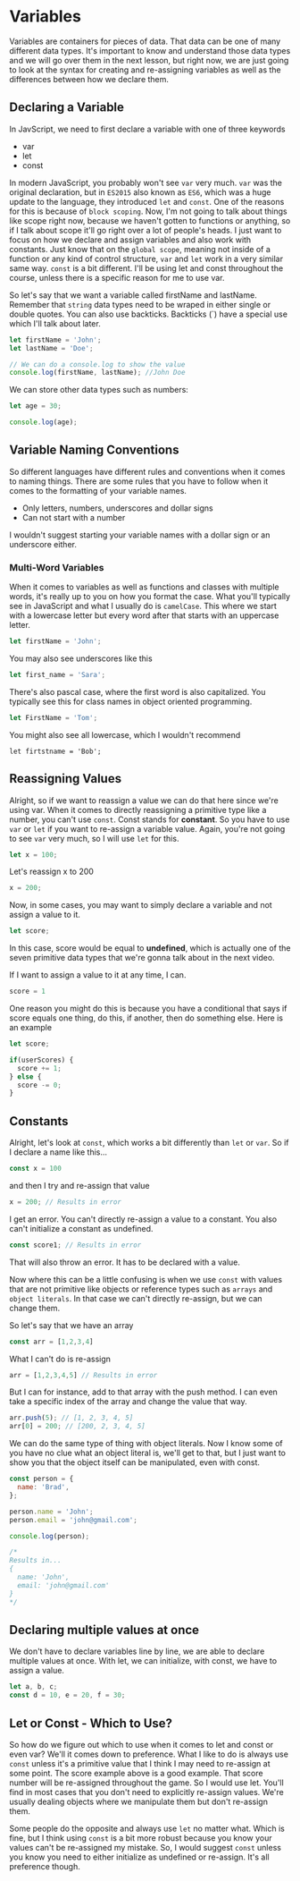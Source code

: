 # Variables

Variables are containers for pieces of data. That data can be one of many different data types. It's important to know and understand those data types and we will go over them in the next lesson, but right now, we are just going to look at the syntax for creating and re-assigning variables as well as the differences between how we declare them.

## Declaring a Variable

In JavScript, we need to first declare a variable with one of three keywords

- var
- let
- const

In modern JavaScript, you probably won't see `var` very much. `var` was the original declaration, but in `ES2015` also known as `ES6`, which was a huge update to the language, they introduced `let` and `const`. One of the reasons for this is because of `block scoping`. Now, I'm not going to talk about things like scope right now, because we haven't gotten to functions or anything, so if I talk about scope it'll go right over a lot of people's heads. I just want to focus on how we declare and assign variables and also work with constants. Just know that on the `global scope`, meaning not inside of a function or any kind of control structure, `var` and `let` work in a very similar same way. `const` is a bit different. I'll be using let and const throughout the course, unless there is a specific reason for me to use var.

So let's say that we want a variable called firstName and lastName. Remember that `string` data types need to be wraped in either single or double quotes. You can also use backticks. Backticks (\`) have a special use which I'll talk about later.

```JavaScript
let firstName = 'John';
let lastName = 'Doe';

// We can do a console.log to show the value
console.log(firstName, lastName); //John Doe
```

We can store other data types such as numbers:

```JavaScript
let age = 30;

console.log(age);
```

## Variable Naming Conventions

So different languages have different rules and conventions when it comes to naming things. There are some rules that you have to follow when it comes to the formatting of your variable names.

- Only letters, numbers, underscores and dollar signs
- Can not start with a number

I wouldn't suggest starting your variable names with a dollar sign or an underscore either.

### Multi-Word Variables

When it comes to variables as well as functions and classes with multiple words, it's really up to you on how you format the case. What you'll typically see in JavaScript and what I usually do is `camelCase`. This where we start with a lowercase letter but every word after that starts with an uppercase letter.

``` js
let firstName = 'John';
```

You may also see underscores like this

```js
let first_name = 'Sara';
```

There's also pascal case, where the first word is also capitalized. You typically see this for class names in object oriented programming.

```js
let FirstName = 'Tom';
```

You might also see all lowercase, which I wouldn't recommend

```
let firtstname = 'Bob';
```

## Reassigning Values

Alright, so if we want to reassign a value we can do that here since we're using var. When it comes to directly reassigning a primitive type like a number, you can't use `const`. Const stands for **constant**. So you have to use `var` or `let` if you want to re-assign a variable value. Again, you're not going to see `var` very much, so I will use `let` for this.

```js
let x = 100;
```

Let's reassign x to 200

```JavaScript
x = 200;
```

Now, in some cases, you may want to simply declare a variable and not assign a value to it.

```JavaScript
let score;
```

In this case, score would be equal to **undefined**, which is actually one of the seven primitive data types that we're gonna talk about in the next video.

If I want to assign a value to it at any time, I can.

```JavaScript
score = 1
```

One reason you might do this is because you have a conditional that says if score equals one thing, do this, if another, then do something else. Here is an example

```JavaScript
let score;

if(userScores) {
  score += 1;
} else {
  score -= 0;
}
```

## Constants

Alright, let's look at `const`, which works a bit differently than `let` or `var`. So if I declare a name like this...

```JavaScript
const x = 100
```

and then I try and re-assign that value

```JavaScript
x = 200; // Results in error
```

I get an error. You can't directly re-assign a value to a constant. You also can't initialize a constant as undefined.

```JavaScript
const score1; // Results in error
```

That will also throw an error. It has to be declared with a value.

Now where this can be a little confusing is when we use `const` with values that are not primitive like objects or reference types such as `arrays` and `object literals`. In that case we can't directly re-assign, but we can change them.

So let's say that we have an array

```JavaScript
const arr = [1,2,3,4]
```

What I can't do is re-assign

```JavaScript
arr = [1,2,3,4,5] // Results in error
```

But I can for instance, add to that array with the push method. I can even take a specific index of the array and change the value that way.

```JavaScript
arr.push(5); // [1, 2, 3, 4, 5]
arr[0] = 200; // [200, 2, 3, 4, 5]
```

We can do the same type of thing with object literals. Now I know some of you have no clue what an object literal is, we'll get to that, but I just want to show you that the object itself can be manipulated, even with const.

```JavaScript
const person = {
  name: 'Brad',
};

person.name = 'John';
person.email = 'john@gmail.com';

console.log(person);

/*
Results in...
{
  name: 'John',
  email: 'john@gmail.com'
}
*/
```

## Declaring multiple values at once

We don't have to declare variables line by line, we are able to declare multiple values at once. With let, we can initialize, with const, we have to assign a value.

```JavaScript
let a, b, c;
const d = 10, e = 20, f = 30;
```

## Let or Const - Which to Use?

So how do we figure out which to use when it comes to let and const or even var? We'll it comes down to preference. What I like to do is always use `const` unless it's a primitive value that I think I may need to re-assign at some point. The score example above is a good example. That score number will be re-assigned throughout the game. So I would use let. You'll find in most cases that you don't need to explicitly re-assign values. We're usually dealing objects where we manipulate them but don't re-assign them.

Some people do the opposite and always use `let` no matter what. Which is fine, but I think using `const` is a bit more robust because you know your values can't be re-assigned my mistake. So, I would suggest `const` unless you know you need to either initialize as undefined or re-assign. It's all preference though.
